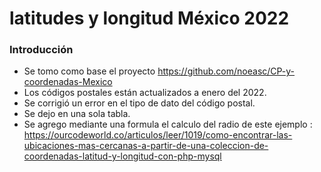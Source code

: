 # latitudes y longitud  México 2022

### Introducción

- Se tomo como base el proyecto  https://github.com/noeasc/CP-y-coordenadas-Mexico 
- Los códigos postales están actualizados a enero del 2022. 
- Se corrigió un error en el tipo de dato del código postal. 
- Se dejo en una sola tabla.
- Se agrego mediante una formula el calculo del radio de este ejemplo : https://ourcodeworld.co/articulos/leer/1019/como-encontrar-las-ubicaciones-mas-cercanas-a-partir-de-una-coleccion-de-coordenadas-latitud-y-longitud-con-php-mysql
